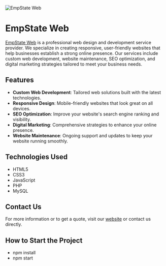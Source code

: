 ![EmpState Web](https://www.empstateweb.com/assets/images/header/primaryImageOfPage.webp)

# EmpState Web

[EmpState Web](https://empstateweb.com/) is a professional web design and development service provider. We specialize in creating responsive, user-friendly websites that help businesses establish a strong online presence. Our services include custom web development, website maintenance, SEO optimization, and digital marketing strategies tailored to meet your business needs.

## Features

- **Custom Web Development**: Tailored web solutions built with the latest technologies.
- **Responsive Design**: Mobile-friendly websites that look great on all devices.
- **SEO Optimization**: Improve your website's search engine ranking and visibility.
- **Digital Marketing**: Comprehensive strategies to enhance your online presence.
- **Website Maintenance**: Ongoing support and updates to keep your website running smoothly.

## Technologies Used

- HTML5
- CSS3
- JavaScript
- PHP
- MySQL

## Contact Us

For more information or to get a quote, visit our [website](https://empstateweb.com/) or contact us directly.

## How to Start the Project

- npm install
- npm start